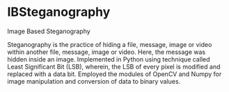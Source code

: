 # IBSteganography
Image Based Steganography


Steganography is the practice of hiding a file, message, image or video within another file, message, image or video. Here, the message was hidden inside an image.
Implemented in Python using technique called Least Significant Bit (LSB), wherein, the LSB of every pixel is modified and replaced with a data bit.
Employed the modules of OpenCV and Numpy for image manipulation and conversion of data to binary values.
